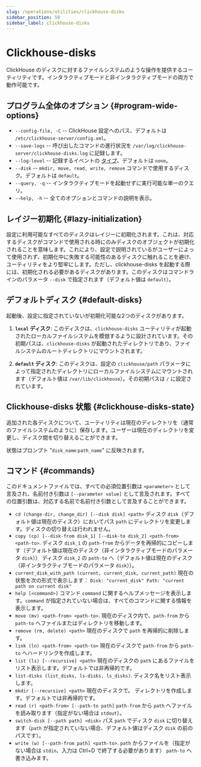 ```yaml
---
slug: /operations/utilities/clickhouse-disks
sidebar_position: 59
sidebar_label: clickhouse-disks
---
```



# Clickhouse-disks

ClickHouse のディスクに対するファイルシステムのような操作を提供するユーティリティです。インタラクティブモードと非インタラクティブモードの両方で動作可能です。

## プログラム全体のオプション {#program-wide-options}

* `--config-file, -C` -- ClickHouse 設定へのパス、デフォルトは `/etc/clickhouse-server/config.xml`。
* `--save-logs` -- 呼び出したコマンドの進行状況を `/var/log/clickhouse-server/clickhouse-disks.log` に記録します。
* `--log-level` -- 記録するイベントの [タイプ](../server-configuration-parameters/settings#logger)、デフォルトは `none`。
* `--disk` -- `mkdir, move, read, write, remove` コマンドで使用するディスク。デフォルトは `default`。
* `--query, -q` -- インタラクティブモードを起動せずに実行可能な単一のクエリ。
* `--help, -h` -- 全てのオプションとコマンドの説明を表示。

## レイジー初期化 {#lazy-initialization}
設定に利用可能なすべてのディスクはレイジーに初期化されます。これは、対応するディスクがコマンドで使用される時にのみディスクのオブジェクトが初期化されることを意味します。これにより、設定で説明されているがユーザーによって使用されず、初期化中に失敗する可能性のあるディスクに触れることを避け、ユーティリティをより堅牢にします。ただし、clickhouse-disks を起動する際には、初期化される必要があるディスクがあります。このディスクはコマンドラインのパラメータ `--disk` で指定されます（デフォルト値は `default`）。

## デフォルトディスク {#default-disks}
起動後、設定に指定されていないが初期化可能な2つのディスクがあります。

1. **`local` ディスク**: このディスクは、`clickhouse-disks` ユーティリティが起動されたローカルファイルシステムを模倣するように設計されています。その初期パスは、`clickhouse-disks` が起動されたディレクトリであり、ファイルシステムのルートディレクトリにマウントされます。

2. **`default` ディスク**: このディスクは、設定の `clickhouse/path` パラメータによって指定されたディレクトリにローカルファイルシステムにマウントされます（デフォルト値は `/var/lib/clickhouse`）。その初期パスは `/` に設定されています。

## Clickhouse-disks 状態 {#clickhouse-disks-state}
追加された各ディスクについて、ユーティリティは現在のディレクトリを（通常のファイルシステムのように）保存します。ユーザーは現在のディレクトリを変更し、ディスク間を切り替えることができます。

状態はプロンプト "`disk_name`:`path_name`" に反映されます。

## コマンド {#commands}

このドキュメントファイルでは、すべての必須位置引数は `<parameter>` として言及され、名前付き引数は `[--parameter value]` として言及されます。すべての位置引数は、対応する名前で名前付き引数として言及することができます。

* `cd (change-dir, change_dir) [--disk disk] <path>`
  ディスク `disk`（デフォルト値は現在のディスク）においてパス `path` にディレクトリを変更します。ディスクの切り替えは行われません。
* `copy (cp) [--disk-from disk_1] [--disk-to disk_2] <path-from> <path-to>`.
  ディスク `disk_1` の `path-from` からデータを再帰的にコピーします（デフォルト値は現在のディスク（非インタラクティブモードのパラメータ `disk`））
  ディスク `disk_2` の `path-to` へ（デフォルト値は現在のディスク（非インタラクティブモードのパラメータ `disk`））。
* `current_disk_with_path (current, current_disk, current_path)`
  現在の状態を次の形式で表示します：
    `Disk: "current_disk" Path: "current path on current disk"`
* `help [<command>]`
  コマンド `command` に関するヘルプメッセージを表示します。`command` が指定されていない場合は、すべてのコマンドに関する情報を表示します。
* `move (mv) <path-from> <path-to>`.
  現在のディスク内で、`path-from` から `path-to` へファイルまたはディレクトリを移動します。
* `remove (rm, delete) <path>`
  現在のディスクで `path` を再帰的に削除します。
* `link (ln) <path-from> <path-to>`
  現在のディスクで `path-from` から `path-to` へハードリンクを作成します。
* `list (ls) [--recursive] <path>`
  現在のディスクの `path` にあるファイルをリスト表示します。デフォルトでは非再帰的です。
* `list-disks (list_disks, ls-disks, ls_disks)`.
  ディスク名をリスト表示します。
* `mkdir [--recursive] <path>` 現在のディスクで。
  ディレクトリを作成します。デフォルトでは非再帰的です。
* `read (r) <path-from> [--path-to path]`
  `path-from` から `path` へファイルを読み取ります（指定がない場合は `stdout`）。
* `switch-disk [--path path] <disk>`
  パス `path` でディスク `disk` に切り替えます（`path` が指定されていない場合、デフォルト値はディスク `disk` の前のパスです）。
* `write (w) [--path-from path] <path-to>`.
  `path` からファイルを（指定がない場合は `stdin`、入力は Ctrl+D で終了する必要があります） `path-to` へ書き込みます。
